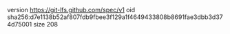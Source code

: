 version https://git-lfs.github.com/spec/v1
oid sha256:d7e1138b52af807fdb9fbee3f129a1f4649433808b8691fae3dbb3d374d75001
size 208
